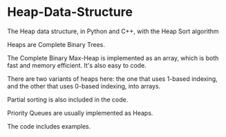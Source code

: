 # Heap-Data-Structure
The Heap data structure, in Python and C++, with the Heap Sort algorithm

Heaps are Complete Binary Trees.

The Complete Binary Max-Heap is implemented as an array, which is both fast and memory efficient. It's also easy to code.

There are two variants of heaps here: the one that uses 1-based indexing, and the other that uses 0-based indexing, into arrays.

Partial sorting is also included in the code.

Priority Queues are usually implemented as Heaps.

The code includes examples.
